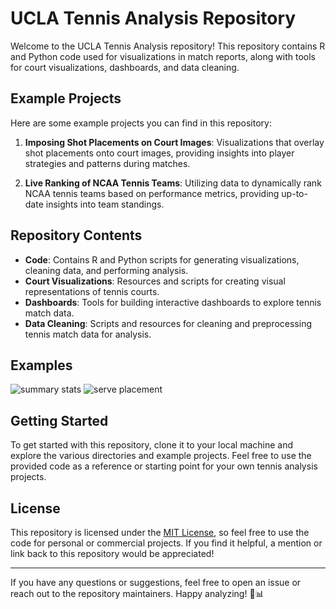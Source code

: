 # UCLA Tennis Analysis Repository

Welcome to the UCLA Tennis Analysis repository! This repository contains R and Python code used for visualizations in match reports, along with tools for court visualizations, dashboards, and data cleaning.

## Example Projects

Here are some example projects you can find in this repository:

1. **Imposing Shot Placements on Court Images**: Visualizations that overlay shot placements onto court images, providing insights into player strategies and patterns during matches.

2. **Live Ranking of NCAA Tennis Teams**: Utilizing data to dynamically rank NCAA tennis teams based on performance metrics, providing up-to-date insights into team standings.

## Repository Contents

- **Code**: Contains R and Python scripts for generating visualizations, cleaning data, and performing analysis.
- **Court Visualizations**: Resources and scripts for creating visual representations of tennis courts.
- **Dashboards**: Tools for building interactive dashboards to explore tennis match data.
- **Data Cleaning**: Scripts and resources for cleaning and preprocessing tennis match data for analysis.

## Examples
![summary stats](https://github.com/shiyu-m/UCLA_Tennis_Analysis/assets/79689407/2f4425fe-ebab-4e6c-b78f-4bb3d605430d)
![serve placement](https://github.com/shiyu-m/UCLA_Tennis_Analysis/assets/79689407/5e1a3ff2-ff01-4187-bef4-3b28d38317b8)

## Getting Started

To get started with this repository, clone it to your local machine and explore the various directories and example projects. Feel free to use the provided code as a reference or starting point for your own tennis analysis projects.

## License

This repository is licensed under the [MIT License](LICENSE), so feel free to use the code for personal or commercial projects. If you find it helpful, a mention or link back to this repository would be appreciated!

---

If you have any questions or suggestions, feel free to open an issue or reach out to the repository maintainers. Happy analyzing! 🎾📊
